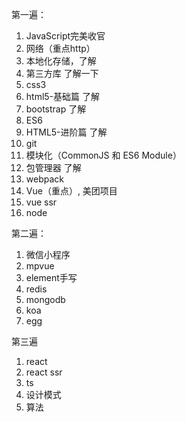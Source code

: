 第一遍：

1. JavaScript完美收官
2. 网络（重点http）
3. 本地化存储，了解
4. 第三方库 了解一下
5. css3
6. html5-基础篇  了解
7. bootstrap 了解
8. ES6
9. HTML5-进阶篇 了解
10. git
11. 模块化（CommonJS 和 ES6 Module）
12. 包管理器 了解
13. webpack
14. Vue（重点）, 美团项目
15. vue ssr 
16. node



第二遍：

1. 微信小程序
2. mpvue
3. element手写
4. redis
5. mongodb
6. koa
7. egg



第三遍

1. react
2. react ssr
3. ts
4. 设计模式
5. 算法

